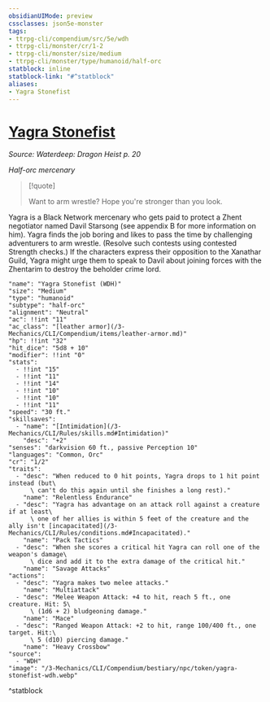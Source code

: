 ```yaml
---
obsidianUIMode: preview
cssclasses: json5e-monster
tags:
- ttrpg-cli/compendium/src/5e/wdh
- ttrpg-cli/monster/cr/1-2
- ttrpg-cli/monster/size/medium
- ttrpg-cli/monster/type/humanoid/half-orc
statblock: inline
statblock-link: "#^statblock"
aliases:
- Yagra Stonefist
---
```

# [Yagra Stonefist](3-Mechanics\CLI\Compendium\bestiary\npc/yagra-stonefist-wdh.md)
*Source: Waterdeep: Dragon Heist p. 20*  

*Half-orc mercenary*

> [!quote]  
> 
> Want to arm wrestle? Hope you're stronger than you look.

Yagra is a Black Network mercenary who gets paid to protect a Zhent negotiator named Davil Starsong (see appendix B for more information on him). Yagra finds the job boring and likes to pass the time by challenging adventurers to arm wrestle. (Resolve such contests using contested Strength checks.) If the characters express their opposition to the Xanathar Guild, Yagra might urge them to speak to Davil about joining forces with the Zhentarim to destroy the beholder crime lord.

```statblock
"name": "Yagra Stonefist (WDH)"
"size": "Medium"
"type": "humanoid"
"subtype": "half-orc"
"alignment": "Neutral"
"ac": !!int "11"
"ac_class": "[leather armor](/3-Mechanics/CLI/Compendium/items/leather-armor.md)"
"hp": !!int "32"
"hit_dice": "5d8 + 10"
"modifier": !!int "0"
"stats":
  - !!int "15"
  - !!int "11"
  - !!int "14"
  - !!int "10"
  - !!int "10"
  - !!int "11"
"speed": "30 ft."
"skillsaves":
  - "name": "[Intimidation](/3-Mechanics/CLI/Rules/skills.md#Intimidation)"
    "desc": "+2"
"senses": "darkvision 60 ft., passive Perception 10"
"languages": "Common, Orc"
"cr": "1/2"
"traits":
  - "desc": "When reduced to 0 hit points, Yagra drops to 1 hit point instead (but\
      \ can't do this again until she finishes a long rest)."
    "name": "Relentless Endurance"
  - "desc": "Yagra has advantage on an attack roll against a creature if at least\
      \ one of her allies is within 5 feet of the creature and the ally isn't [incapacitated](/3-Mechanics/CLI/Rules/conditions.md#Incapacitated)."
    "name": "Pack Tactics"
  - "desc": "When she scores a critical hit Yagra can roll one of the weapon's damage\
      \ dice and add it to the extra damage of the critical hit."
    "name": "Savage Attacks"
"actions":
  - "desc": "Yagra makes two melee attacks."
    "name": "Multiattack"
  - "desc": "Melee Weapon Attack: +4 to hit, reach 5 ft., one creature. Hit: 5\
      \ (1d6 + 2) bludgeoning damage."
    "name": "Mace"
  - "desc": "Ranged Weapon Attack: +2 to hit, range 100/400 ft., one target. Hit:\
      \ 5 (d10) piercing damage."
    "name": "Heavy Crossbow"
"source":
  - "WDH"
"image": "/3-Mechanics/CLI/Compendium/bestiary/npc/token/yagra-stonefist-wdh.webp"
```
^statblock